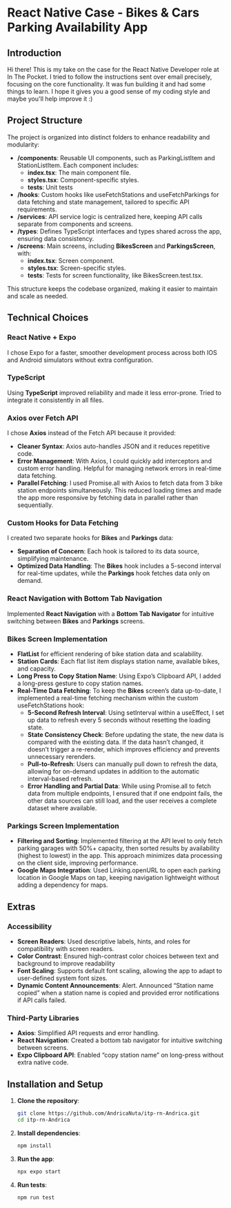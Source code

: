 # **React Native Case - Bikes & Cars Parking Availability App**

## **Introduction**
Hi there! This is my take on the case for the React Native Developer role at In The Pocket. I tried to follow the instructions sent over email precisely, focusing on the core functionality. It was fun building it and had some things to learn.
I hope it gives you a good sense of my coding style and maybe you'll help improve it :) 

## **Project Structure**
The project is organized into distinct folders to enhance readability and modularity:

- **/components**: Reusable UI components, such as ParkingListItem and StationListItem. Each component includes:
  - **index.tsx**: The main component file.
  - **styles.tsx**: Component-specific styles.
  - **__tests__**: Unit tests
- **/hooks**: Custom hooks like useFetchStations and useFetchParkings for data fetching and state management, tailored to specific API requirements.
- **/services**: API service logic is centralized here, keeping API calls separate from components and screens.
- **/types**: Defines TypeScript interfaces and types shared across the app, ensuring data consistency.
- **/screens**: Main screens, including **BikesScreen** and **ParkingsScreen**, with:
  - **index.tsx**: Screen component.
  - **styles.tsx**: Screen-specific styles.
  - **__tests__**: Tests for screen functionality, like BikesScreen.test.tsx.

This structure keeps the codebase organized, making it easier to maintain and scale as needed.

## Technical Choices
### React Native + Expo 
I chose Expo for a faster, smoother development process across both IOS and Android simulators without extra configuration.

### **TypeScript**
Using **TypeScript** improved reliability and made it less error-prone. Tried to integrate it consistently in all files. 

### **Axios over Fetch API**
I chose **Axios** instead of the Fetch API because it provided:
- **Cleaner Syntax**: Axios auto-handles JSON and it reduces repetitive code.
- **Error Management**: With Axios, I could quickly add interceptors and custom error handling. Helpful for managing network errors in real-time data fetching.
- **Parallel Fetching**: I used Promise.all with Axios to fetch data from 3 bike station endpoints simultaneously. This reduced loading times and made the app more responsive by fetching data in parallel rather than sequentially.

### **Custom Hooks for Data Fetching**
I created two separate hooks for **Bikes** and **Parkings** data:
- **Separation of Concern**: Each hook is tailored to its data source, simplifying maintenance.
- **Optimized Data Handling**: The **Bikes** hook includes a 5-second interval for real-time updates, while the **Parkings** hook fetches data only on demand.

### **React Navigation with Bottom Tab Navigation**
Implemented **React Navigation** with a **Bottom Tab Navigator** for intuitive switching between **Bikes** and **Parkings** screens.

### **Bikes Screen Implementation**
- **FlatList** for efficient rendering of bike station data and scalability.
- **Station Cards**: Each flat list item displays station name, available bikes, and capacity.
- **Long Press to Copy Station Name**: Using Expo’s Clipboard API, I added a long-press gesture to copy station names.
- **Real-Time Data Fetching**: 
   To keep the **Bikes** screen’s data up-to-date, I implemented a real-time fetching mechanism within the custom useFetchStations hook:
   - **5-Second Refresh Interval**: Using setInterval within a useEffect, I set up data to refresh every 5 seconds without resetting the loading state. 
   - **State Consistency Check**: Before updating the state, the new data is compared with the existing data. If the data hasn’t changed, it doesn’t trigger a re-render, which improves efficiency and prevents unnecessary rerenders.
   - **Pull-to-Refresh**: Users can manually pull down to refresh the data, allowing for on-demand updates in addition to the automatic interval-based refresh.
   - **Error Handling and Partial Data**: While using Promise.all to fetch data from multiple endpoints, I ensured that if one endpoint fails, the other data sources can still load, and the user receives a complete dataset where available.

### **Parkings Screen Implementation**
- **Filtering and Sorting**: Implemented filtering at the API level to only fetch parking garages with 50%+ capacity, then sorted results by availability (highest to lowest) in the app. This approach minimizes data processing on the client side, improving performance.
- **Google Maps Integration**: Used Linking.openURL to open each parking location in Google Maps on tap, keeping navigation lightweight without adding a dependency for maps.

## **Extras**
### **Accessibility**
- **Screen Readers**: Used descriptive labels, hints, and roles for compatibility with screen readers.
- **Color Contrast**: Ensured high-contrast color choices between text and background to improve readability
- **Font Scaling**: Supports default font scaling, allowing the app to adapt to user-defined system font sizes.
- **Dynamic Content Announcements**: Alert. Announced “Station name copied” when a station name is copied and provided error notifications if API calls failed.

### **Third-Party Libraries**
- **Axios**: Simplified API requests and error handling.
- **React Navigation**: Created a bottom tab navigator for intuitive switching between screens.
- **Expo Clipboard API**: Enabled “copy station name” on long-press without extra native code.

## **Installation and Setup**

1. **Clone the repository**:
   ```bash
   git clone https://github.com/AndricaNuta/itp-rn-Andrica.git
   cd itp-rn-Andrica
2. **Install dependencies**:
   ```bash
   npm install
3. **Run the app**:
   ```bash
   npx expo start
4. **Run tests**:
   ```bash
   npm run test

